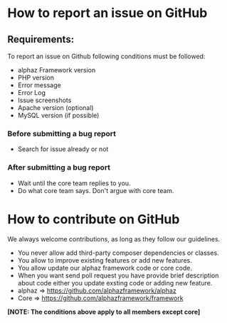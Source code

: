 # How to report an issue on GitHub
## Requirements:
To report an issue on Github following conditions must be followed:

* alphaz Framework version
* PHP version
* Error message
* Error Log
* Issue screenshots
* Apache version (optional)
* MySQL version (if possible)
### Before submitting a bug report

* Search for issue already or not
### After submitting a bug report ###

* Wait until the core team replies to you.
* Do what core team says. Don't argue with core team.

# How to contribute on GitHub
We always welcome contributions, as long as they follow our guidelines.
* You never allow add third-party composer dependencies or classes.
* You allow to improve existing features or add new features.
* You allow update our alphaz framework code or core code.
* When you want send poll request you have provide brief description about code either you update exsting code or adding new feature.
* alphaz => https://github.com/alphazframework/alphaz
* Core => https://github.com/alphazframework/framework

**[NOTE: The conditions above apply to all members except core]**
